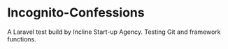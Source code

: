 # Incognito-Confessions
A Laravel test build by Incline Start-up Agency. Testing Git and framework functions.
